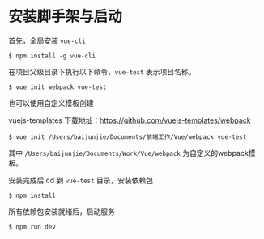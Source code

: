 # 安装脚手架与启动

首先，全局安装 `vue-cli`

```
$ npm install -g vue-cli
```

在项目父级目录下执行以下命令，`vue-test` 表示项目名称。

```
$ vue init webpack vue-test
```

也可以使用自定义模板创建

vuejs-templates 下载地址：https://github.com/vuejs-templates/webpack

```
$ vue init /Users/baijunjie/Documents/前端工作/Vue/webpack vue-test
```

其中 `/Users/baijunjie/Documents/Work/Vue/webpack` 为自定义的webpack模板。

安装完成后 cd 到 `vue-test` 目录，安装依赖包

```
$ npm install
```

所有依赖包安装就绪后，启动服务

```
$ npm run dev
```

